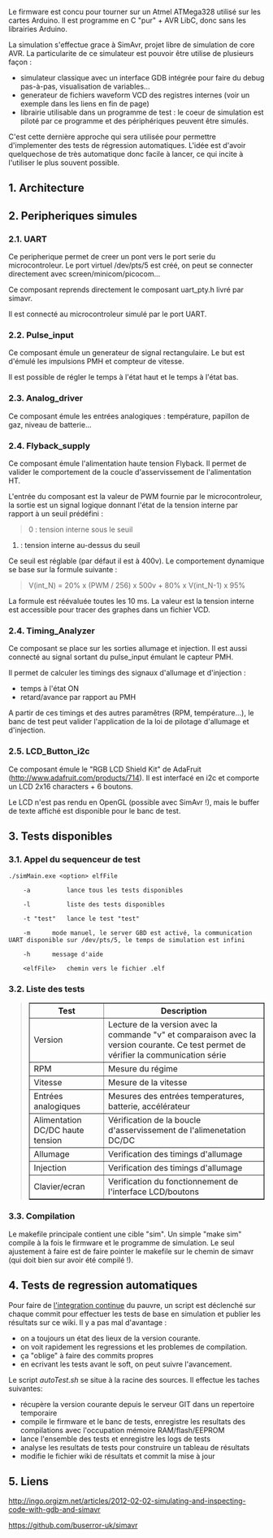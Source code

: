 Le firmware est concu pour tourner sur un Atmel ATMega328 utilisé sur les cartes Arduino. Il est programme en C "pur" + AVR LibC, donc sans les librairies Arduino.

La simulation s'effectue grace à SimAvr, projet libre de simulation de core AVR. La particularite de ce simulateur est pouvoir être utilise de plusieurs façon :

  * simulateur classique avec un interface GDB intégrée pour faire du debug pas-à-pas, visualisation de variables...
  * generateur de fichiers waveform VCD des registres internes (voir un exemple dans les liens en fin de page)
  * librairie utilisable dans un programme de test : le coeur de simulation est piloté par ce programme et des périphériques peuvent être simulés.

C'est cette dernière approche qui sera utilisée pour permettre d'implementer des tests de régression automatiques. L'idée est d'avoir quelquechose de très automatique donc facile à lancer, ce qui incite à l'utiliser le plus souvent possible.

## 1. Architecture ##


## 2. Peripheriques simules ##
### 2.1. UART ###
Ce peripherique permet de creer un pont vers le port serie du microcontroleur.  Le port virtuel /dev/pts/5 est créé, on peut se connecter directement avec screen/minicom/picocom...

Ce composant reprends directement le composant uart\_pty.h livré par simavr.

Il est connecté au microcontroleur simulé par le port UART.

### 2.2. Pulse\_input ###
Ce composant émule un generateur de signal rectangulaire. Le but est d'émulé les impulsions PMH et compteur de vitesse.

Il est possible de régler le temps à l'état haut et le temps à l'état bas.

### 2.3. Analog\_driver ###
Ce composant émule les entrées analogiques : température, papillon de gaz, niveau de batterie...

### 2.4. Flyback\_supply ###
Ce composant émule l'alimentation haute tension Flyback. Il permet de valider le comportement de la coucle d'asservissement de l'alimentation HT.

L'entrée du composant est la valeur de PWM fournie par le microcontroleur, la sortie est un signal logique donnant l'état de la tension interne par rapport à un seuil prédéfini :

> 0 : tension interne sous le seuil

  1. : tension interne au-dessus du seuil

Ce seuil est réglable (par défaut il est à 400v).
Le comportement dynamique se base sur la formule suivante :

> V(int\_N) = 20% x (PWM / 256) x 500v + 80% x V(int\_N-1) x 95%

La formule est réévaluée toutes les 10 ms. La valeur est la tension interne est accessible pour tracer des graphes dans un fichier VCD.

### 2.4. Timing\_Analyzer ###
Ce composant se place sur les sorties allumage et injection. Il est aussi connecté au signal sortant du pulse\_input émulant le capteur PMH.

Il permet de calculer les timings des signaux d'allumage et d'injection :

  * temps à l'état ON
  * retard/avance par rapport au PMH

A partir de ces timings et des autres paramêtres (RPM, température...), le banc de test peut valider l'application de la loi de pilotage d'allumage et d'injection.

### 2.5. LCD\_Button\_i2c ###
Ce composant émule le "RGB LCD Shield Kit" de AdaFruit (http://www.adafruit.com/products/714). Il est interfacé en i2c et comporte un LCD 2x16 characters + 6 boutons.

Le LCD n'est pas rendu en OpenGL (possible avec SimAvr !), mais le buffer de texte affiché est disponible pour le banc de test.


## 3. Tests disponibles ##
### 3.1. Appel du sequenceur de test ###
```
./simMain.exe <option> elfFile

	-a			lance tous les tests disponibles

	-l			liste des tests disponibles

	-t "test"	lance le test "test"

	-m		mode manuel, le server GBD est activé, la communication UART disponible sur /dev/pts/5, le temps de simulation est infini

	-h 		message d'aide

	<elfFile>	chemin vers le fichier .elf 
```

### 3.2. Liste des tests ###

<blockquote><table cellpadding='5' border='1'>
<tr><th>Test</th><th>Description</th></tr>
<tr><td>Version</td><td>Lecture de la version avec la commande "v" et comparaison avec la version courante. Ce test permet de vérifier la communication série</td></tr>
<tr><td>RPM</td><td>Mesure du régime</td></tr>
<tr><td>Vitesse</td><td>Mesure de la vitesse</td></tr>
<tr><td>Entrées analogiques</td><td>Mesures des entrées temperatures, batterie, accélérateur</td></tr>
<tr><td>Alimentation DC/DC haute tension</td><td>Vérification de la boucle d'asservissement de l'alimenetation DC/DC</td></tr>
<tr><td>Allumage</td><td>Verification des timings d'allumage</td></tr>
<tr><td>Injection</td><td>Verification des timings d'allumage</td></tr>
<tr><td>Clavier/ecran</td><td>Verification du fonctionnement de l'interface LCD/boutons</td></tr>
</table></blockquote>


### 3.3. Compilation ###
Le makefile principale contient une cible "sim". Un simple "make sim" compile à la fois le firmware et le programme de simulation.
Le seul ajustement à faire est de faire pointer le makefile sur le chemin de simavr (qui doit bien sur avoir été compilé !).


## 4. Tests de regression automatiques ##

Pour faire de [l'integration continue](http://fr.wikipedia.org/wiki/Int%C3%A9gration_continue) du pauvre, un script est déclenché sur chaque commit pour effectuer les tests de base en simulation et publier les résultats sur ce wiki. Il y a pas mal d'avantage :
  * on a toujours un état des lieux de la version courante.
  * on voit rapidement les regressions et les problemes de compilation.
  * ça "oblige" à faire des commits propres
  * en ecrivant les tests avant le soft, on peut suivre l'avancement.


Le script _autoTest.sh_ se situe à la racine des sources. Il effectue les taches suivantes:
  * récupère la version courante depuis le serveur GIT dans un repertoire temporaire
  * compile le firmware et le banc de tests, enregistre les resultats des compilations avec l'occupation mémoire RAM/flash/EEPROM
  * lance l'ensemble des tests et enregistre les logs de tests
  * analyse les resultats de tests pour construire un tableau de résultats
  * modifie le fichier wiki de résultats et commit la mise à jour

## 5. Liens ##
http://ingo.orgizm.net/articles/2012-02-02-simulating-and-inspecting-code-with-gdb-and-simavr

https://github.com/buserror-uk/simavr